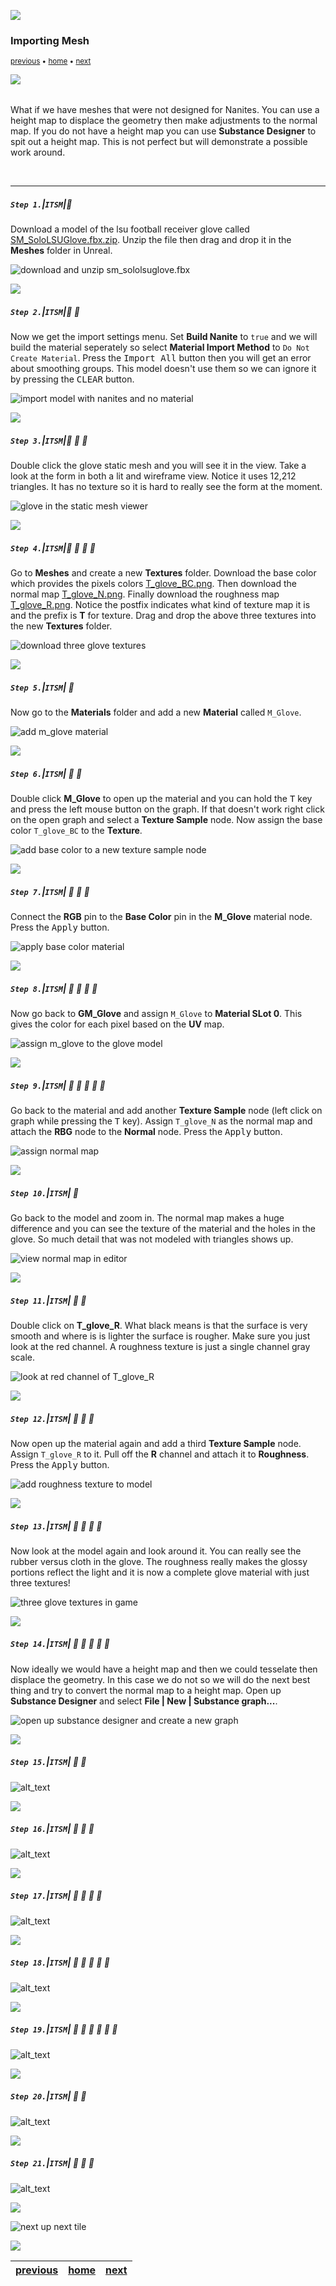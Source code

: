 ![](../images/line3.png)
### Importing Mesh

<sub>[previous](../pivot-point/README.md#user-content-pivot-point) • [home](../README.md#user-content-ue5-intro-to-static-meshes) • [next](../)</sub>

![](../images/line3.png)

<img src="https://via.placeholder.com/1000x4/45D7CA/45D7CA" alt="drawing" height="4px"/>

What if we have meshes that were not designed for Nanites.  You can use a height map to displace the geometry then make adjustments to the normal map.  If you do not have a height map you can use **Substance Designer** to spit out a height map.  This is not perfect but will demonstrate a possible work around.

<br>

---


##### `Step 1.`\|`ITSM`|:small_blue_diamond:

Download a model of the lsu football receiver glove called [SM_SoloLSUGlove.fbx.zip](../Assets/SM_SoloLSUGlove.fbx.zip). Unzip the file then drag and drop it in the **Meshes** folder in Unreal.

![download and unzip sm_sololsuglove.fbx](images/downloadGlove.png)

![](../images/line2.png)

##### `Step 2.`\|`ITSM`|:small_blue_diamond: :small_blue_diamond: 

Now we get the import settings menu.  Set **Build Nanite** to `true` and we will build the material seperately so select **Material Import Method** to `Do Not Create Material`. Press the <kbd>Import All</kbd> button then you will get an error about smoothing groups.  This model doesn't use them so we can ignore it by pressing the <kbd>CLEAR</kbd> button.

![import model with nanites and no material](images/importSettings.png)

![](../images/line2.png)

##### `Step 3.`\|`ITSM`|:small_blue_diamond: :small_blue_diamond: :small_blue_diamond:

Double click the glove static mesh and you will see it in the view.  Take a look at the form in both a lit and wireframe view.  Notice it uses 12,212 triangles.  It has no texture so it is hard to really see the form at the moment.

![glove in the static mesh viewer](images/gloveInViewer.png)

![](../images/line2.png)

##### `Step 4.`\|`ITSM`|:small_blue_diamond: :small_blue_diamond: :small_blue_diamond: :small_blue_diamond:

Go to **Meshes** and create a new **Textures** folder.  Download the base color which provides the pixels colors [T_glove_BC.png](../Assets/T_glove_BC.png).  Then download the normal map [T_glove_N.png](../Assets/T_glove_N.png). Finally download the roughness map [T_glove_R.png](../Assets/T_glove_R.png).  Notice the postfix indicates what kind of texture map it is and the prefix is **T** for texture. Drag and drop the above three textures into the new **Textures** folder.

![download three glove textures](images/texturesFolder.png)

![](../images/line2.png)

##### `Step 5.`\|`ITSM`| :small_orange_diamond:

Now go to the **Materials** folder and add a new **Material** called `M_Glove`.

![add m_glove material](images/mGlove.png)

![](../images/line2.png)

##### `Step 6.`\|`ITSM`| :small_orange_diamond: :small_blue_diamond:

Double click **M_Glove** to open up the material and you can hold the <kbd>T</kbd> key and press the left mouse button on the graph.  If that doesn't work right click on the open graph and select a **Texture Sample** node.  Now assign the base color `T_glove_BC` to the **Texture**.

![add base color to a new texture sample node](images/addTS.png)

![](../images/line2.png)

##### `Step 7.`\|`ITSM`| :small_orange_diamond: :small_blue_diamond: :small_blue_diamond:

Connect the **RGB** pin to the **Base Color** pin in the **M_Glove** material node. Press the <kbd>Apply</kbd> button.

![apply base color material](images/connectBC.png)

![](../images/line2.png)

##### `Step 8.`\|`ITSM`| :small_orange_diamond: :small_blue_diamond: :small_blue_diamond: :small_blue_diamond:

Now go back to **GM_Glove** and assign `M_Glove` to **Material SLot 0**.  This gives the color for each pixel based on the **UV** map.

![assign m_glove to the glove model](images/assignBC.png)

![](../images/line2.png)

##### `Step 9.`\|`ITSM`| :small_orange_diamond: :small_blue_diamond: :small_blue_diamond: :small_blue_diamond: :small_blue_diamond:

Go back to the material and add another **Texture Sample** node (left click on graph while pressing the <kbd>T</kbd> key).  Assign `T_glove_N` as the normal map and attach the **RBG** node to the **Normal** node.  Press the <kbd>Apply</kbd> button.

![assign normal map](images/assignNormal.png)

![](../images/line2.png)

##### `Step 10.`\|`ITSM`| :large_blue_diamond:

Go back to the model and zoom in.  The normal map makes a huge difference and you can see the texture of the material and the holes in the glove.  So much detail that was not modeled with triangles shows up. 

![view normal map in editor](images/normalMap.png)

![](../images/line2.png)

##### `Step 11.`\|`ITSM`| :large_blue_diamond: :small_blue_diamond: 

Double click on **T_glove_R**.  What black means is that the surface is very smooth and where is is lighter the surface is rougher.  Make sure you just look at the red channel.  A roughness texture is just a single channel gray scale.

![look at red channel of T_glove_R](images/roughnessMap.png)

![](../images/line2.png)


##### `Step 12.`\|`ITSM`| :large_blue_diamond: :small_blue_diamond: :small_blue_diamond: 

Now open up the material again and add a third **Texture Sample** node.  Assign `T_glove_R` to it. Pull off the **R** channel and attach it to **Roughness**. Press the <kbd>Apply</kbd> button.

![add roughness texture to model](images/rChannel.png)

![](../images/line2.png)

##### `Step 13.`\|`ITSM`| :large_blue_diamond: :small_blue_diamond: :small_blue_diamond:  :small_blue_diamond: 

Now look at the model again and look around it.  You can really see the rubber versus cloth in the glove.  The roughness really makes the glossy portions reflect the light and it is now a complete glove material with just three textures!

![three glove textures in game](images/textureMat.png)

![](../images/line2.png)

##### `Step 14.`\|`ITSM`| :large_blue_diamond: :small_blue_diamond: :small_blue_diamond: :small_blue_diamond:  :small_blue_diamond: 

Now ideally we would have a height map and then we could tesselate then displace the geometry.  In this case we do not so we will do the next best thing and try to convert the normal map to a height map.  Open up **Substance Designer** and select **File | New | Substance graph...**.

![open up substance designer and create a new graph](images/newSubstanceGraph.png)

![](../images/line2.png)

##### `Step 15.`\|`ITSM`| :large_blue_diamond: :small_orange_diamond: 

![alt_text](images/saveGraph.png)

![](../images/line2.png)

##### `Step 16.`\|`ITSM`| :large_blue_diamond: :small_orange_diamond:   :small_blue_diamond: 

![alt_text](images/.png)

![](../images/line2.png)

##### `Step 17.`\|`ITSM`| :large_blue_diamond: :small_orange_diamond: :small_blue_diamond: :small_blue_diamond:

![alt_text](images/.png)

![](../images/line2.png)

##### `Step 18.`\|`ITSM`| :large_blue_diamond: :small_orange_diamond: :small_blue_diamond: :small_blue_diamond: :small_blue_diamond:

![alt_text](images/.png)

![](../images/line2.png)

##### `Step 19.`\|`ITSM`| :large_blue_diamond: :small_orange_diamond: :small_blue_diamond: :small_blue_diamond: :small_blue_diamond: :small_blue_diamond:

![alt_text](images/.png)

![](../images/line2.png)

##### `Step 20.`\|`ITSM`| :large_blue_diamond: :large_blue_diamond:

![alt_text](images/.png)

![](../images/line2.png)

##### `Step 21.`\|`ITSM`| :large_blue_diamond: :large_blue_diamond: :small_blue_diamond:

![alt_text](images/.png)


![](../images/line.png)

<!-- <img src="https://via.placeholder.com/1000x100/45D7CA/000000/?text=Next Up - ADD NEXT TITLE"> -->
![next up next tile](images/banner.png)

![](../images/line.png)

| [previous](../pivot-point/README.md#user-content-pivot-point)| [home](../README.md#user-content-ue5-intro-to-static-meshes) | [next](../)|
|---|---|---|
